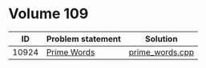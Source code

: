 # Volume 109

|  ID   |                                                       Problem statement                                                        |               Solution               |
|:-----:|:-------------------------------------------------------------------------------------------------------------------------------|:------------------------------------:|
| 10924 | [Prime Words](http://uva.onlinejudge.org/index.php?option=com_onlinejudge&Itemid=8&category=21&page=show_problem&problem=1865) | [prime_words.cpp](./prime_words.cpp) |
